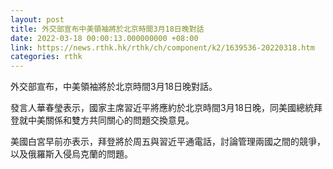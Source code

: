 ```yaml
---
layout: post
title: 外交部宣布中美領袖將於北京時間3月18日晚對話
date: 2022-03-18 00:00:13.000000000 +08:00
link: https://news.rthk.hk/rthk/ch/component/k2/1639536-20220318.htm
categories: rthk
---
```


外交部宣布，中美領袖將於北京時間3月18日晚對話。

發言人華春瑩表示，國家主席習近平將應約於北京時間3月18日晚，同美國總統拜登就中美關係和雙方共同關心的問題交換意見。

美國白宮早前亦表示，拜登將於周五與習近平通電話，討論管理兩國之間的競爭，以及俄羅斯入侵烏克蘭的問題。
